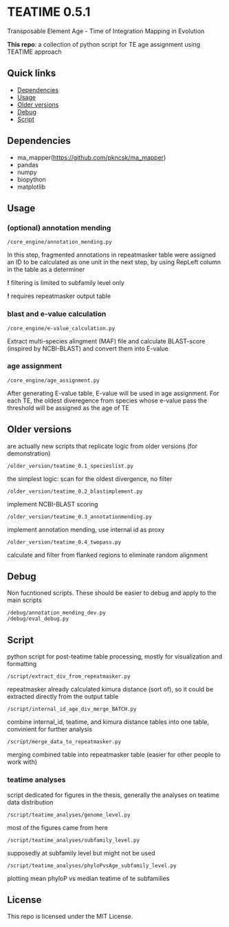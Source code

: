 # TEATIME 0.5.1
Transposable Element Age - Time of Integration Mapping in Evolution

**This repo**: a collection of python script for TE age assignment using TEATIME approach

## Quick links
- [Dependencies](#dependencies)
- [Usage](#usage)
- [Older versions](#older-versions)
- [Debug](#debug)
- [Script](#script)
## Dependencies
- ma_mapper(https://github.com/pkncsk/ma_mapper)
- pandas
- numpy
- biopython
- matplotlib

## Usage 
### (optional) annotation mending  
```
/core_engine/annotation_mending.py
```
In this step, fragmented annotations in repeatmasker table were assigned an ID to be calculated as one unit in the next step, by using RepLeft column in the table as a determiner

**!** filtering is limited to subfamily level only

**!** requires repeatmasker output table
### blast and e-value calculation
```
/core_engine/e-value_calculation.py
```
Extract multi-species alingment (MAF) file and calculate BLAST-score (inspired by NCBI-BLAST) and convert them into E-value
### age assignment
```
/core_engine/age_assignment.py
```
After generating E-value table, E-value will be used in age assignment. For each TE, the oldest diveregence from species whose e-value pass the threshold will be assigned as the age of TE

## Older versions
are actually new scripts that replicate logic from older versions (for demonstration)
```
/older_version/teatime_0.1_specieslist.py
```
the simplest logic: scan for the oldest divergence, no filter
```
/older_version/teatime_0.2_blastimplement.py
```
implement NCBI-BLAST scoring
```
/older_version/teatime_0.3_annotationmending.py
```
implement annotation mending, use internal id as proxy
```
/older_version/teatime_0.4_twopass.py
```
calculate and filter from flanked regions to eliminate random alignment

## Debug
Non fucntioned scripts. These should be easier to debug and apply to the main scripts
```
/debug/annotation_mending_dev.py
/debug/eval_debug.py

```
## Script
python script for post-teatime table processing, mostly for visualization and formatting
```
/script/extract_div_from_repeatmasker.py
```
repeatmasker already calculated kimura distance (sort of), so it could be extracted directly from the output table
```
/script/internal_id_age_div_merge_BATCH.py
```
combine internal_id, teatime, and kimura distance tables into one table, convinient for further analysis
```
/script/merge_data_to_repeatmasker.py
```
merging combined table into repeatmasker table (easier for other people to work with)
### teatime analyses
script dedicated for figures in the thesis, generally the analyses on teatime data distribution
```
/script/teatime_analyses/genome_level.py
```
most of the figures came from here
```
/script/teatime_analyses/subfamily_level.py
```
supposedly at subfamily level but might not be used 
```
/script/teatime_analyses/phyloPvsAge_subfamily_level.py
```
plotting mean phyloP vs median teatime of te subfamilies

## License
This repo is licensed under the MIT License. 